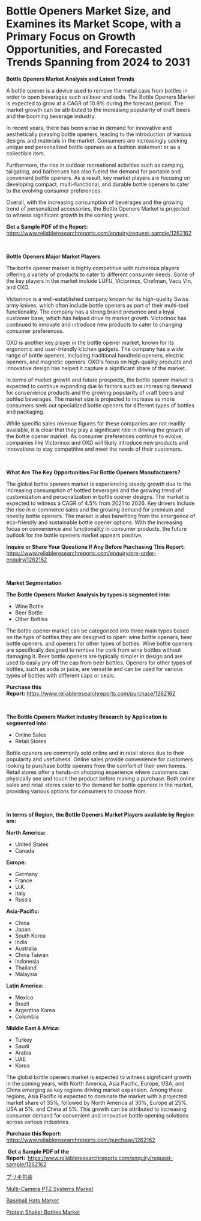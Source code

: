 <p><h1>Bottle Openers Market Size, and Examines its Market Scope, with a Primary Focus on Growth Opportunities, and Forecasted Trends Spanning from 2024 to 2031</h1></p><p><strong>Bottle Openers Market Analysis and Latest Trends</strong></p>
<p><p>A bottle opener is a device used to remove the metal caps from bottles in order to open beverages such as beer and soda. The Bottle Openers Market is expected to grow at a CAGR of 10.9% during the forecast period. The market growth can be attributed to the increasing popularity of craft beers and the booming beverage industry.</p><p>In recent years, there has been a rise in demand for innovative and aesthetically pleasing bottle openers, leading to the introduction of various designs and materials in the market. Consumers are increasingly seeking unique and personalized bottle openers as a fashion statement or as a collectible item.</p><p>Furthermore, the rise in outdoor recreational activities such as camping, tailgating, and barbecues has also fueled the demand for portable and convenient bottle openers. As a result, key market players are focusing on developing compact, multi-functional, and durable bottle openers to cater to the evolving consumer preferences.</p><p>Overall, with the increasing consumption of beverages and the growing trend of personalized accessories, the Bottle Openers Market is projected to witness significant growth in the coming years.</p></p>
<p><strong>Get a Sample PDF of the Report:&nbsp;</strong> <a href="https://www.reliableresearchreports.com/enquiry/request-sample/1262162">https://www.reliableresearchreports.com/enquiry/request-sample/1262162</a></p>
<p>&nbsp;</p>
<p><strong>Bottle Openers Major Market Players</strong></p>
<p><p>The bottle opener market is highly competitive with numerous players offering a variety of products to cater to different consumer needs. Some of the key players in the market include LUFU, Victorinox, Chefman, Vacu Vin, and OXO.</p><p>Victorinox is a well-established company known for its high-quality Swiss army knives, which often include bottle openers as part of their multi-tool functionality. The company has a strong brand presence and a loyal customer base, which has helped drive its market growth. Victorinox has continued to innovate and introduce new products to cater to changing consumer preferences.</p><p>OXO is another key player in the bottle opener market, known for its ergonomic and user-friendly kitchen gadgets. The company has a wide range of bottle openers, including traditional handheld openers, electric openers, and magnetic openers. OXO's focus on high-quality products and innovative design has helped it capture a significant share of the market.</p><p>In terms of market growth and future prospects, the bottle opener market is expected to continue expanding due to factors such as increasing demand for convenience products and the growing popularity of craft beers and bottled beverages. The market size is projected to increase as more consumers seek out specialized bottle openers for different types of bottles and packaging.</p><p>While specific sales revenue figures for these companies are not readily available, it is clear that they play a significant role in driving the growth of the bottle opener market. As consumer preferences continue to evolve, companies like Victorinox and OXO will likely introduce new products and innovations to stay competitive and meet the needs of their customers.</p></p>
<p>&nbsp;</p>
<p><strong>What Are The Key Opportunities For Bottle Openers Manufacturers?</strong></p>
<p><p>The global bottle openers market is experiencing steady growth due to the increasing consumption of bottled beverages and the growing trend of customization and personalization in bottle opener designs. The market is expected to witness a CAGR of 4.5% from 2021 to 2026. Key drivers include the rise in e-commerce sales and the growing demand for premium and novelty bottle openers. The market is also benefiting from the emergence of eco-friendly and sustainable bottle opener options. With the increasing focus on convenience and functionality in consumer products, the future outlook for the bottle openers market appears positive.</p></p>
<p><strong>Inquire or Share Your Questions If Any Before Purchasing This Report:</strong> <a href="https://www.reliableresearchreports.com/enquiry/pre-order-enquiry/1262162">https://www.reliableresearchreports.com/enquiry/pre-order-enquiry/1262162</a></p>
<p>&nbsp;</p>
<p><strong>Market Segmentation</strong></p>
<p><strong>The Bottle Openers Market Analysis by types is segmented into:</strong></p>
<p><ul><li>Wine Bottle</li><li>Beer Bottle</li><li>Other Bottles</li></ul></p>
<p><p>The bottle opener market can be categorized into three main types based on the type of bottles they are designed to open: wine bottle openers, beer bottle openers, and openers for other types of bottles. Wine bottle openers are specifically designed to remove the cork from wine bottles without damaging it. Beer bottle openers are typically simpler in design and are used to easily pry off the cap from beer bottles. Openers for other types of bottles, such as soda or juice, are versatile and can be used for various types of bottles with different caps or seals.</p></p>
<p><strong>Purchase this Report:&nbsp;</strong><a href="https://www.reliableresearchreports.com/purchase/1262162">https://www.reliableresearchreports.com/purchase/1262162</a></p>
<p>&nbsp;</p>
<p><strong>The Bottle Openers Market Industry Research by Application is segmented into:</strong></p>
<p><ul><li>Online Sales</li><li>Retail Stores</li></ul></p>
<p><p>Bottle openers are commonly sold online and in retail stores due to their popularity and usefulness. Online sales provide convenience for customers looking to purchase bottle openers from the comfort of their own homes. Retail stores offer a hands-on shopping experience where customers can physically see and touch the product before making a purchase. Both online sales and retail stores cater to the demand for bottle openers in the market, providing various options for consumers to choose from.</p></p>
<p>&nbsp;</p>
<p><strong>In terms of Region, the Bottle Openers Market Players available by Region are:</strong></p>
<p>
    <p> <strong> North America: </strong>
        <ul>
            <li>United States</li>
            <li>Canada</li>
        </ul>
        </p> 
    <p> <strong> Europe: </strong>
        <ul>
            <li>Germany</li>
            <li>France</li>
            <li>U.K.</li>
            <li>Italy</li>
            <li>Russia</li>
        </ul>
        </p> 
    <p> <strong> Asia-Pacific: </strong>
        <ul>
            <li>China</li>
            <li>Japan</li>
            <li>South Korea</li>
            <li>India</li>
            <li>Australia</li>
            <li>China Taiwan</li>
            <li>Indonesia</li>
            <li>Thailand</li>
            <li>Malaysia</li>
        </ul>
        </p> 
    <p> <strong> Latin America: </strong>
        <ul>
            <li>Mexico</li>
            <li>Brazil</li>
            <li>Argentina Korea</li>
            <li>Colombia</li>
        </ul>
        </p> 
    <p> <strong> Middle East & Africa: </strong>
        <ul>
            <li>Turkey</li>
            <li>Saudi</li>
            <li>Arabia</li>
            <li>UAE</li>
            <li>Korea</li>
        </ul>
    </p>
    </p>
<p><p>The global bottle openers market is expected to witness significant growth in the coming years, with North America, Asia Pacific, Europe, USA, and China emerging as key regions driving market expansion. Among these regions, Asia Pacific is expected to dominate the market with a projected market share of 35%, followed by North America at 30%, Europe at 25%, USA at 5%, and China at 5%. This growth can be attributed to increasing consumer demand for convenient and innovative bottle opening solutions across various industries.</p></p>
<p><strong>Purchase this Report: </strong><a href="https://www.reliableresearchreports.com/purchase/1262162">https://www.reliableresearchreports.com/purchase/1262162</a></p>
<p>&nbsp;<strong>Get a Sample PDF of the Report:&nbsp;&nbsp;</strong><a href="https://www.reliableresearchreports.com/enquiry/request-sample/1262162">https://www.reliableresearchreports.com/enquiry/request-sample/1262162</a></p>
<p><strong></strong></p>
<p><p><a href="https://github.com/vhemk0794148/Market-Research-Report-List-1/blob/main/29848723709.md">ブリキ包装</a></p><p><a href="https://issuu.com/reportprime-2/docs/multi-camera-ptz-systems-market-size-2030.pptx">Multi-Camera PTZ Systems Market</a></p><p><a href="https://github.com/gamblestampleyjenny50m5sl6/Market-Research-Report-List-1/blob/main/baseball-hats-market.md">Baseball Hats Market</a></p><p><a href="https://github.com/wwwkeltoum/Market-Research-Report-List-2/blob/main/protein-shaker-bottles-market.md">Protein Shaker Bottles Market</a></p></p>